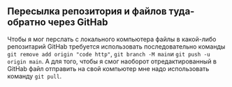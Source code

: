 ## Пересылка репозитория и файлов туда-обратно через GitHab
Чтобы я мог перслать с локального компьютера файлы в какой-либо репозитарий GitHab требуется использовать последовательно команды `git remove add origin "code http"`,  `git branch -M main`и  `git push -u origin main`.
А для того, чтобы я смог наоборот отредактированный в GitHab файл отправить на свой компьютер мне надо использовать команду `git pull`.